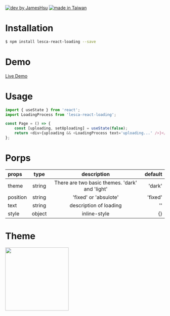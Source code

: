 [![dev by JamesHsu](https://img.shields.io/badge/Dev%20by-Jameshsu1125-green)](https://github.com/jameshsu1125/) [![made in Taiwan](https://img.shields.io/badge/Made%20in-Taiwan-orange)](https://github.com/jameshsu1125/)

# Installation

```sh
$ npm install lesca-react-loading --save
```

# Demo

[Live Demo](https://jameshsu1125.github.io/lesca-react-loading/)

# Usage

```javascript
import { useState } from 'react';
import LoadingProcess from 'lesca-react-loading';

const Page = () => {
	const [uploading, setUploading] = useState(false);
	return <div>{uploading && <LoadingProcess text='uploading...' />}</div>;
};
```

# Porps

| props    |  type  |                  description                   | default |
| :------- | :----: | :--------------------------------------------: | ------: |
| theme    | string | There are two basic themes. 'dark' and 'light' |  'dark' |
| position | string |             'fixed' or 'absulote'              | 'fixed' |
| text     | string |             description of loading             |      '' |
| style    | object |                  inline-style                  |      {} |

# Theme

<img src='http://linebot.lesca.net/data/git/02.gif' width='200' height='200' />
